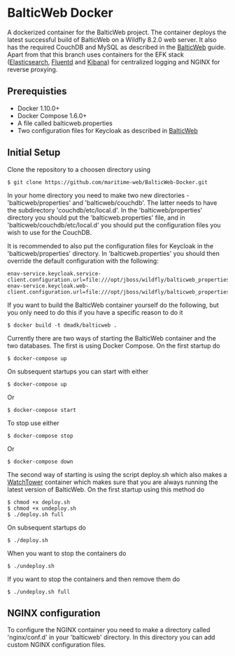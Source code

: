 # BalticWeb Docker
A dockerized container for the BalticWeb project. The container deploys the latest successful build of BalticWeb on a Wildfly 8.2.0 web server. It also has the required CouchDB and MySQL as described in the [BalticWeb](https://github.com/maritime-web/BalticWeb#balticweb) guide.
Apart from that this branch uses containers for the EFK stack ([Elasticsearch](https://www.elastic.co/products/elasticsearch), [Fluentd](http://www.fluentd.org/) and [Kibana](https://www.elastic.co/products/kibana)) for centralized logging and NGINX for reverse proxying.

## Prerequisties
* Docker 1.10.0+
* Docker Compose 1.6.0+
* A file called balticweb.properties
* Two configuration files for Keycloak as described in [BalticWeb](https://github.com/maritime-web/BalticWeb#configure-keycloak)

## Initial Setup
Clone the repository to a choosen directory using

    $ git clone https://github.com/maritime-web/BalticWeb-Docker.git

In your home directory you need to make two new directories - 'balticweb/properties' and 'balticweb/couchdb'. The latter needs to have the subdirectory 'couchdb/etc/local.d'.
In the 'balticweb/properties' directory you should put the 'balticweb.properties' file, and in 'balticweb/couchdb/etc/local.d' you should put the configuration files you wish to use for the CouchDB.

It is recommended to also put the configuration files for Keycloak in the 'balticweb/properties' directory. In 'balticweb.properties' you should then override the default configuration with the following:

	enav-service.keycloak.service-client.configuration.url=file:///opt/jboss/wildfly/balticweb_properties/<path_to_first_file>/<your_first_file>.json
	enav-service.keycloak.web-client.configuration.url=file:///opt/jboss/wildfly/balticweb_properties/<path_to_second_file>/<your_second_file>.json


If you want to build the BalticWeb container yourself do the following, but you only need to do this if you have a specific reason to do it

    $ docker build -t dmadk/balticweb .

Currently there are two ways of starting the BalticWeb container and the two databases.
The first is using Docker Compose. On the first startup do

    $ docker-compose up

On subsequent startups you can start with either

    $ docker-compose up

Or

    $ docker-compose start

To stop use either

	$ docker-compose stop

Or

	$ docker-compose down

The second way of starting is using the script deploy.sh which also makes a [WatchTower](https://github.com/CenturyLinkLabs/watchtower#watchtower) container which makes sure that you are always running the latest version of BalticWeb.
On the first startup using this method do

	$ chmod +x deploy.sh
	$ chmod +x undeploy.sh
	$ ./deploy.sh full

On subsequent startups do

	$ ./deploy.sh

When you want to stop the containers do

	$ ./undeploy.sh

If you want to stop the containers and then remove them do

	$ ./undeploy.sh full

## NGINX configuration
To configure the NGINX container you need to make a directory called 'nginx/conf.d' in your 'balticweb' directory. In this directory you can add custom NGINX configuration files.  
